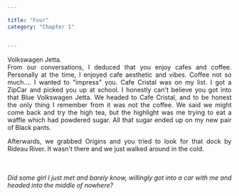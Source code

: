 ```yaml
---

title: "Four"
category: "Chapter 1"


---
```

<style>
body {
text-align: justify}
</style>

Volkswagen Jetta. 
<br>
From our conversations, I deduced that you enjoy cafes and coffee. Personally at the time, I enjoyed cafe aesthetic and vibes. Coffee not so much.... I wanted to "impress" you. Cafe Cristal was on my list. I got a ZipCar and picked you up at school. I honestly can't believe you got into that Blue Volkswagen Jetta. We headed to Cafe Cristal, and to be honest the only thing I remember from it was not the coffee. We said we might come back and try the high tea, but the highlight was me trying to eat a waffle which had powdered sugar. All that sugar ended up on my new pair of Black pants. 

Afterwards, we grabbed Origins and you tried to look for that dock by Rideau River. It wasn't there and we just walked around in the cold.

<br><br>
*Did some girl I just met and barely know, willingly got into a car with me and headed into the middle of nowhere?*